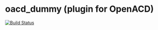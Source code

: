 oacd_dummy (plugin for OpenACD)
===============================

[![Build Status](https://secure.travis-ci.org/dannaaduna/oacd_dummy.png)](http://travis-ci.org/dannaaduna/oacd_dummy)
